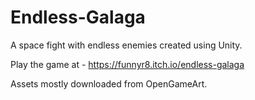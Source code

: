 # Endless-Galaga
A space fight with endless enemies created using Unity.

Play the game at - https://funnyr8.itch.io/endless-galaga

Assets mostly downloaded from OpenGameArt.
